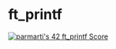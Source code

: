 # ft_printf
[![parmarti's 42 ft_printf Score](https://badge42.vercel.app/api/v2/cl1lvrz0z002109lhozldfih2/project/1935320)](https://github.com/JaeSeoKim/badge42)
